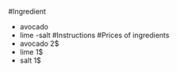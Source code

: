 #Ingredient
- avocado 
- lime
-salt
#Instructions
#Prices of ingredients
- avocado 2$
- lime 1$
- salt 1$
